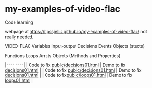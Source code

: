 # my-examples-of-video-flac
Code learning


webpage at https://hpssjellis.github.io/my-examples-of-video-flac/ not really needed.


VIDEO-FLAC 
Variables
Input-output
Decisions
Events
Objects (stucts)

Functions
Loops
Arrats
Objects (Methods and Properties)

|----|----|
| Code to fix [public/decisions01.html](public/decisions01.html)  | Demo to fix [decisions01.html](https://hpssjellis.github.io/my-examples-of-video-flac/public/decisions01.html)  |
| Code to fix [public/decisions01.html](public/decisions01.html)  | Demo to fix [decisions01.html](https://hpssjellis.github.io/my-examples-of-video-flac/public/decisions01.html)  |
| Code to fix[public/loops01.html](public/loops01.html)           | Demo to fix [loops01.html](https://hpssjellis.github.io/my-examples-of-video-flac/public/loops01.html)  |
